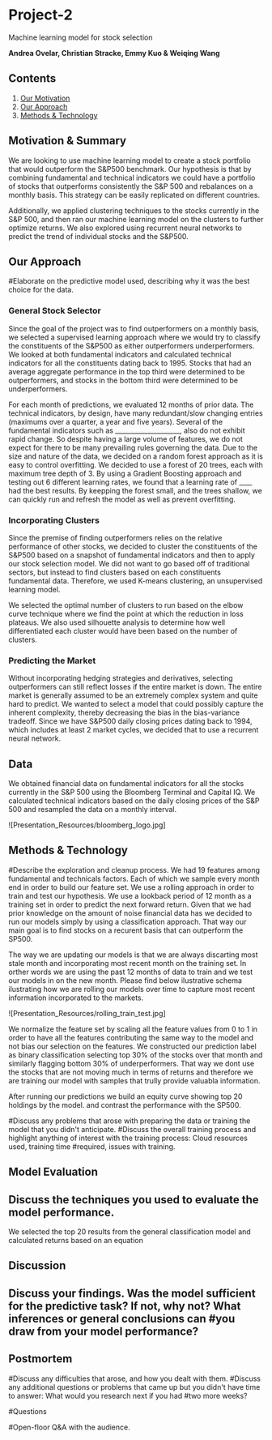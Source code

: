# Project-2

Machine learning model for stock selection 

**Andrea Ovelar, Christian Stracke, Emmy Kuo & Weiqing Wang**

## Contents

1. [Our Motivation](!Motivation-&-Summary) 
1. [Our Approach](!Our-Approach)
1. [Methods & Technology](!Methods-&-Technology)


## Motivation & Summary


We are looking to use machine learning model to create a stock portfolio that would outperform the S&P500 benchmark. Our hypothesis is that by combining fundamental and technical indicators we could have a portfolio of stocks that outperforms consistently the S&P 500 and rebalances on a monthly basis. This strategy can be easily replicated on different countries. 

Additionally, we applied clustering techniques to the stocks currently in the S&P 500, and then ran our machine learning model on the clusters to further optimize returns. We also explored using recurrent neural networks to predict the trend of individual stocks and the S&P500.



## Our Approach

#Elaborate on the predictive model used, describing why it was the best choice for the data.

### General Stock Selector

Since the goal of the project was to find outperformers on a monthly basis, we selected a supervised learning approach where we would try to classify the constituents of the S&P500 as either outperformers underperformers. We looked at both fundamental indicators and calculated technical indicators for all the constituents dating back to 1995. Stocks that had an average aggregate performance in the top third were determined to be outperformers, and stocks in the bottom third were determined to be underperformers. 

For each month of predictions, we evaluated 12 months of prior data.  The technical indicators, by design, have many redundant/slow changing entries (maximums over a quarter, a year and five years). Several of the fundamental indicators such as ____________________, also do not exhibit rapid change. So despite having a large volume of features, we do not expect for there to be many prevailing rules governing the data. Due to the size and nature of the data, we decided on a random forest approach as it is easy to control overfitting. We decided to use a forest of 20 trees, each with maximum tree depth of 3. By using a Gradient Boosting approach and testing out 6 different learning rates, we found that a learning rate of ____ had the best results. By keepping the forest small, and the trees shallow, we can quickly run and refresh the model as well as prevent overfitting. 

### Incorporating Clusters

Since the premise of finding outperformers relies on the relative performance of other stocks, we decided to cluster the constituents of the S&P500 based on a snapshot of fundamental indicators and then to apply our stock selection model. We did not want to go based off of traditional sectors, but instead to find clusters based on each constituents fundamental data. Therefore, we used K-means clustering, an unsupervised learning model.

We selected the optimal number of clusters to run based on the elbow curve technique where we find the point at which the reduction in loss plateaus. We also used silhouette analysis to determine how well differentiated each cluster would have been based on the number of clusters. 

### Predicting the Market

Without incorporating hedging strategies and derivatives, selecting outperformers can still reflect losses if the entire market is down. The entire market is generally assumed to be an extremely complex system and quite hard to predict. We wanted to select a model that could possibly capture the inherent complexity, thereby decreasing the bias in the bias-variance tradeoff. Since we have S&P500 daily closing prices dating back to 1994, which includes at least 2 market cycles, we decided that to use a recurrent neural network.

## Data

We obtained financial data on fundamental indicators for all the stocks currently in the S&P 500 using the Bloomberg Terminal and Capital IQ. We calculated technical indicators based on the daily closing prices of the S&P 500 and resampled the data on a monthly interval. 

![Presentation_Resources/bloomberg_logo.jpg]


## Methods & Technology

#Describe the exploration and cleanup process.
We had 19 features among fundamental and technicals factors. Each of which we sample every month end in order to build our feature set. We use a rolling approach in order to train and test our hypothesis. We use a lookback period of 12 month as a training set in order to predict the next forward return. Given that we had prior knowledge on the amount of noise financial data has we decided to run our models simply by using a classification approach. That way our main goal is to find stocks on a recurent basis that can outperform the SP500. 

The way we are updating our models is that we are always discarting most stale month and incorporating most recent month on the training set. In orther words we are using the past 12 months of data to train and we test our models in on the new month. Please find below ilustrative schema ilustrating how we are rolling our models over time to capture most recent information incorporated to the markets. 

![Presentation_Resources/rolling_train_test.jpg]

We normalize the feature set by scaling all the feature values from 0 to 1 in order to have all the features contributing the same way to the model and not bias our selection on the features.  We constructed our prediction label as binary classification selecting top 30% of the stocks over that month and similarly flagging bottom 30% of underperformers. That way we dont use the stocks that are not moving much in terms of returns and therefore we are training our model with samples that trully provide valuabla information. 

After running our predictions we build an equity curve showing top 20 holdings by the model. and contrast the performance with the SP500. 

#Discuss any problems that arose with preparing the data or training the model that you didn't anticipate.
#Discuss the overall training process and highlight anything of interest with the training process: Cloud resources used, training time #required, issues with training.



## Model Evaluation

## Discuss the techniques you used to evaluate the model performance.

We selected the top 20 results from the general classification model and calculated returns based on an equation


## Discussion

## Discuss your findings. Was the model sufficient for the predictive task? If not, why not? What inferences or general conclusions can #you draw from your model performance?



## Postmortem

#Discuss any difficulties that arose, and how you dealt with them.
#Discuss any additional questions or problems that came up but you didn't have time to answer: What would you research next if you had #two more weeks?



#Questions

#Open-floor Q&A with the audience.
